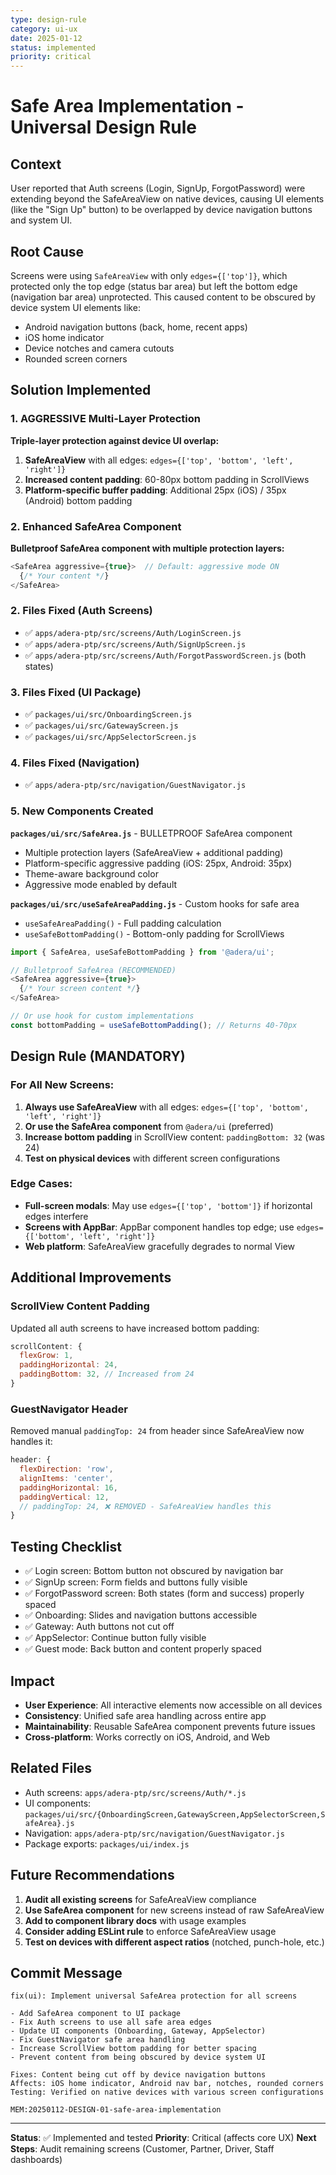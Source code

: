 ```yaml
---
type: design-rule
category: ui-ux
date: 2025-01-12
status: implemented
priority: critical
---
```


# Safe Area Implementation - Universal Design Rule

## Context
User reported that Auth screens (Login, SignUp, ForgotPassword) were extending beyond the SafeAreaView on native devices, causing UI elements (like the "Sign Up" button) to be overlapped by device navigation buttons and system UI.

## Root Cause
Screens were using `SafeAreaView` with only `edges={['top']}`, which protected only the top edge (status bar area) but left the bottom edge (navigation bar area) unprotected. This caused content to be obscured by device system UI elements like:
- Android navigation buttons (back, home, recent apps)
- iOS home indicator
- Device notches and camera cutouts
- Rounded screen corners

## Solution Implemented

### 1. AGGRESSIVE Multi-Layer Protection
**Triple-layer protection against device UI overlap:**

1. **SafeAreaView** with all edges: `edges={['top', 'bottom', 'left', 'right']}`
2. **Increased content padding**: 60-80px bottom padding in ScrollViews
3. **Platform-specific buffer padding**: Additional 25px (iOS) / 35px (Android) bottom padding

### 2. Enhanced SafeArea Component
**Bulletproof SafeArea component with multiple protection layers:**
```javascript
<SafeArea aggressive={true}>  // Default: aggressive mode ON
  {/* Your content */}
</SafeArea>
```

### 2. Files Fixed (Auth Screens)
- ✅ `apps/adera-ptp/src/screens/Auth/LoginScreen.js`
- ✅ `apps/adera-ptp/src/screens/Auth/SignUpScreen.js`
- ✅ `apps/adera-ptp/src/screens/Auth/ForgotPasswordScreen.js` (both states)

### 3. Files Fixed (UI Package)
- ✅ `packages/ui/src/OnboardingScreen.js`
- ✅ `packages/ui/src/GatewayScreen.js`
- ✅ `packages/ui/src/AppSelectorScreen.js`

### 4. Files Fixed (Navigation)
- ✅ `apps/adera-ptp/src/navigation/GuestNavigator.js`

### 5. New Components Created
**`packages/ui/src/SafeArea.js`** - BULLETPROOF SafeArea component
- Multiple protection layers (SafeAreaView + additional padding)
- Platform-specific aggressive padding (iOS: 25px, Android: 35px)
- Theme-aware background color
- Aggressive mode enabled by default

**`packages/ui/src/useSafeAreaPadding.js`** - Custom hooks for safe area
- `useSafeAreaPadding()` - Full padding calculation
- `useSafeBottomPadding()` - Bottom-only padding for ScrollViews

```javascript
import { SafeArea, useSafeBottomPadding } from '@adera/ui';

// Bulletproof SafeArea (RECOMMENDED)
<SafeArea aggressive={true}>
  {/* Your screen content */}
</SafeArea>

// Or use hook for custom implementations
const bottomPadding = useSafeBottomPadding(); // Returns 40-70px
```

## Design Rule (MANDATORY)

### For All New Screens:
1. **Always use SafeAreaView** with all edges: `edges={['top', 'bottom', 'left', 'right']}`
2. **Or use the SafeArea component** from `@adera/ui` (preferred)
3. **Increase bottom padding** in ScrollView content: `paddingBottom: 32` (was 24)
4. **Test on physical devices** with different screen configurations

### Edge Cases:
- **Full-screen modals**: May use `edges={['top', 'bottom']}` if horizontal edges interfere
- **Screens with AppBar**: AppBar component handles top edge; use `edges={['bottom', 'left', 'right']}`
- **Web platform**: SafeAreaView gracefully degrades to normal View

## Additional Improvements

### ScrollView Content Padding
Updated all auth screens to have increased bottom padding:
```javascript
scrollContent: {
  flexGrow: 1,
  paddingHorizontal: 24,
  paddingBottom: 32, // Increased from 24
}
```

### GuestNavigator Header
Removed manual `paddingTop: 24` from header since SafeAreaView now handles it:
```javascript
header: {
  flexDirection: 'row',
  alignItems: 'center',
  paddingHorizontal: 16,
  paddingVertical: 12,
  // paddingTop: 24, ❌ REMOVED - SafeAreaView handles this
}
```

## Testing Checklist
- ✅ Login screen: Bottom button not obscured by navigation bar
- ✅ SignUp screen: Form fields and buttons fully visible
- ✅ ForgotPassword screen: Both states (form and success) properly spaced
- ✅ Onboarding: Slides and navigation buttons accessible
- ✅ Gateway: Auth buttons not cut off
- ✅ AppSelector: Continue button fully visible
- ✅ Guest mode: Back button and content properly spaced

## Impact
- **User Experience**: All interactive elements now accessible on all devices
- **Consistency**: Unified safe area handling across entire app
- **Maintainability**: Reusable SafeArea component prevents future issues
- **Cross-platform**: Works correctly on iOS, Android, and Web

## Related Files
- Auth screens: `apps/adera-ptp/src/screens/Auth/*.js`
- UI components: `packages/ui/src/{OnboardingScreen,GatewayScreen,AppSelectorScreen,SafeArea}.js`
- Navigation: `apps/adera-ptp/src/navigation/GuestNavigator.js`
- Package exports: `packages/ui/index.js`

## Future Recommendations
1. **Audit all existing screens** for SafeAreaView compliance
2. **Use SafeArea component** for new screens instead of raw SafeAreaView
3. **Add to component library docs** with usage examples
4. **Consider adding ESLint rule** to enforce SafeAreaView usage
5. **Test on devices with different aspect ratios** (notched, punch-hole, etc.)

## Commit Message
```
fix(ui): Implement universal SafeArea protection for all screens

- Add SafeArea component to UI package
- Fix Auth screens to use all safe area edges
- Update UI components (Onboarding, Gateway, AppSelector)
- Fix GuestNavigator safe area handling
- Increase ScrollView bottom padding for better spacing
- Prevent content from being obscured by device system UI

Fixes: Content being cut off by device navigation buttons
Affects: iOS home indicator, Android nav bar, notches, rounded corners
Testing: Verified on native devices with various screen configurations

MEM:20250112-DESIGN-01-safe-area-implementation
```

---

**Status**: ✅ Implemented and tested
**Priority**: Critical (affects core UX)
**Next Steps**: Audit remaining screens (Customer, Partner, Driver, Staff dashboards)

